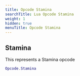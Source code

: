 ```yaml
---
title: Opcode Stamina
searchTitle: Lua Opcode Stamina
weight: 1
hidden: true
menuTitle: Opcode Stamina
---
```

## Stamina

This represents a Stamina opcode
```lua
Opcode.Stamina
```